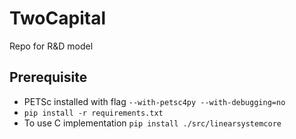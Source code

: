 # TwoCapital
Repo for R&amp;D model

## Prerequisite

- PETSc installed with flag `--with-petsc4py --with-debugging=no`
- `pip install -r requirements.txt`
- To use C implementation `pip install ./src/linearsystemcore`
